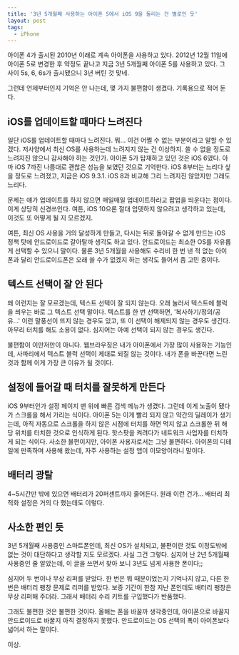 ```yaml
---
title: '3년 5개월째 사용하는 아이폰 5에서 iOS 9을 돌리는 건 별로인 듯'
layout: post
tags:
  - iPhone
---
```


아이폰 4가 출시된 2010년 이래로 계속 아이폰을 사용하고 있다. 2012년 12월 11일에 아이폰 5로 변경한 후 약정도 끝나고 지금 3년 5개월째 아이폰 5를 사용하고 있다. 그 사이 5s, 6, 6s가 출시됐으니 3년 버틴 것 맞네. 

그런데 언제부터인지 기억은 안 나는데, 몇 가지 불편함이 생겼다. 기록용으로 적어 둔다.

## iOS를 업데이트할 때마다 느려진다

일단 iOS를 업데이트할 때마다 느려진다. 뭐... 이건 어쩔 수 없는 부분이라고 말할 수 있겠다. 저사양에서 최신 OS를 사용하는데 느려지지 않는 건 이상하지. 쓸 수 없을 정도로 느려지진 않으니 감사해야 하는 것인가. 아이폰 5가 탑재하고 있던 것은 iOS 6였다. 아마 iOS 7까진 나름대로 괜찮은 성능을 보였던 것으로 기억한다. iOS 8부터는 느리다 싶을 정도로 느려졌고, 지금은 iOS 9.3.1. iOS 8과 비교해 그리 느려지진 않았지만 그래도 느리다.

문제는 얘가 업데이트를 하지 않으면 매일매일 업데이트하라고 팝업을 띄운다는 점이다. 이게 상당히 신경쓰인다. 여튼, iOS 10으론 절대 업뎃하지 않으려고 생각하고 있는데, 이것도 또 어떻게 될 지 모르겠지.

여튼, 최신 OS 사용을 거의 달성하게 만들고, 다시는 뒤로 돌아갈 수 없게 만드는 iOS 정책 탓에 안드로이드로 갈아탈까 생각도 하고 있다. 안드로이드는 최소한 OS를 자유롭게 선택할 수 있으니 말이다. 물론 3년 5개월을 사용해도 수리비 한 번 낸 적 없는 아이폰과 달리 안드로이드폰은 오래 쓸 수가 없겠지 하는 생각도 들어서 좀 고민 중이다.


## 텍스트 선택이 잘 안 된다

왜 이런지는 잘 모르겠는데, 텍스트 선택이 잘 되지 않는다. 오래 눌러서 텍스트에 블럭을 씌우는 바로 그 텍스트 선택 말이다. 텍스트를 한 번 선택하면, '복사하기/정의/공유...' 이런 말풍선이 뜨지 않는 경우도 있고, 또 이 선택이 해제되지 않는 경우도 생긴다. 아무리 터치를 해도 소용이 없다. 심지어는 아예 선택이 되지 않는 경우도 생긴다.

불편함이 이만저만이 아니다. 웹브라우징은 내가 아이폰에서 가장 많이 사용하는 기능인데, 사파리에서 텍스트 블럭 선택이 제대로 되질 않는 것이다. 내가 폰을 바꾼다면 느린 것과 함께 이게 가장 큰 이유가 될 것이다. 


## 설정에 들어갈 때 터치를 잘못하게 만든다

iOS 9부터인가 설정 페이지 맨 위에 빠른 검색 메뉴가 생겼다. 그런데 이게 노출이 됐다가 스크롤을 해서 가리는 식이다. 아이폰 5는 이게 빨리 되지 않고 약간의 딜레이가 생기는데, 아직 자동으로 스크롤을 하지 않은 시점에 터치를 하면 먹지 않고 스크롤한 뒤 해당 위치를 터치한 것으로 인식하게 된다. 핫스팟을 켜려다가 네트워크 사업자를 터치하게 되는 식이다. 사소한 불편이지만, 아이폰 사용자로서는 그냥 불편하다. 아이폰의 디테일에 만족하며 사용해 왔는데, 자주 사용하는 설정 앱이 이모양이라니 말이다.


## 배터리 광탈

4~5시간만 밖에 있으면 배터리가 20퍼센트까지 줄어든다. 원래 이런 건가... 배터리 최적화 설정은 거의 다 했는데도 이렇다.


## 사소한 편인 듯

3년 5개월째 사용중인 스마트폰인데, 최신 OS가 설치되고, 불편이란 것도 이정도밖에 없는 것이 대단하다고 생각할 지도 모르겠다. 사실 그건 그렇다. 심지어 난 2년 5개월째 사용중인 줄 알았는데, 이 글을 쓰면서 찾아 보니 3년도 넘게 사용한 폰이다;; 

심지어 두 번이나 무상 리퍼를 받았다. 한 번은 뭐 때문이었는지 기억나지 않고, 다른 한 번은 배터리 팽창 문제로 리퍼를 받았다. 보증 기간이 한참 지난 폰인데도 배터리 팽창은 무상 리퍼해 주더라. 그래서 배터리 수리 키트를 구입했다가 반품했다.

그래도 불편한 것은 불편한 것이다. 올해는 폰을 바꿀까 생각중인데, 아이폰으로 바꿀지 안드로이드로 바꿀지 아직 결정하지 못했다. 안드로이드는 OS 선택의 폭이 아이폰보다 넓어서 하는 말이다. 

이상.
